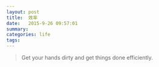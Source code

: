 ```yaml
---
layout: post 
title:  效率
date:   2015-9-26 09:57:01
summary:
categories: life
tags:
---
```


> Get your hands dirty and get things done efficiently.
